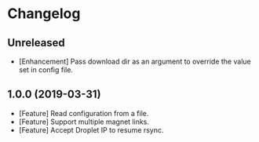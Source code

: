 # Changelog

## Unreleased

* [Enhancement] Pass download dir as an argument to override the value set in config file.

## 1.0.0 (2019-03-31)

* [Feature] Read configuration from a file.
* [Feature] Support multiple magnet links.
* [Feature] Accept Droplet IP to resume rsync.
